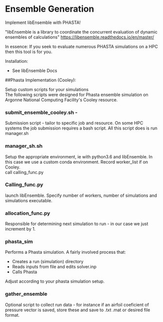 # Ensemble Generation

Implement libEnsemble with PHASTA!

"libEnsemble is a library to coordinate the concurrent evaluation of dynamic ensembles of calculations" 
https://libensemble.readthedocs.io/en/master/

In essence: If you seek to evaluate numerous PHASTA simulations on a HPC then this tool is for you. 

Installation: 
* See libEnsemble Docs

##Phasta Implementation (Cooley):

Setup custom scripts for your simulations \
The following scripts were designed for Phasta ensemble simulation on Argonne National Computing Facility's Cooley resource. 

### submit_ensemble_cooley.sh - 
Submission script - tailor to specific job and resource. On some HPC systems the job submission requires a bash script.
All this script does is run manager.sh

### manager_sh.sh
Setup the appropriate environment, ie with python3.6 and libEnsemble. In this case we use a custom conda environment.
Record worker_list if on Cooley. \
call calling_func.py 

### Calling_func.py
launch libEnsemble. Specify number of workers, number of simulations and simulations executable. 

### allocation_func.py 
Responsible for determining next simulation to run - in our case we just increment by 1. 

### phasta_sim
Performs a Phasta simulation. A fairly involved process that: 
- Creates a run (simulation) directory
- Reads inputs from file and edits solver.inp
- Calls Phasta

Adjust according to your phasta simulation setup. 

### gather_ensemble
Optional script to collect run data - for instance if an airfoil coeficient of pressure vector is saved, store these and save to .txt .mat or desired file format. 


